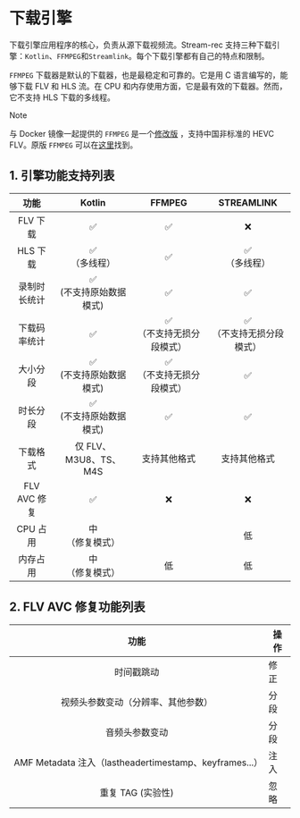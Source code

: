# 下载引擎

下载引擎应用程序的核心，负责从源下载视频流。Stream-rec 支持三种下载引擎：`Kotlin`、`FFMPEG`和`Streamlink`。每个下载引擎都有自己的特点和限制。

`FFMPEG` 下载器是默认的下载器，也是最稳定和可靠的。它是用 C 语言编写的，能够下载 FLV 和 HLS 流。在 CPU 和内存使用方面，它是最有效的下载器。然而，它不支持 HLS 下载的多线程。

> [!NOTE]
> 与 Docker 镜像一起提供的 `FFMPEG` 是一个[修改版](https://github.com/yt-dlp/FFmpeg-Builds/) ，支持中国非标准的 HEVC FLV。原版 `FFMPEG` 可以在[这里](https://ffmpeg.org/download.html)找到。

## 1. 引擎功能支持列表

|     功能     |            Kotlin            |             FFMPEG             |           STREAMLINK           |
| :----------: | :--------------------------: | :----------------------------: | :----------------------------: |
|   FLV 下载   |              ✅              |               ✅               |               ❌               |
|   HLS 下载   |      ✅ <br/>（多线程）      |               ✅               |       ✅ <br/>（多线程）       |
| 录制时长统计 | ✅ <br/>(不支持原始数据模式) |               ✅               |               ✅               |
| 下载码率统计 |              ✅              | ✅ <br/>（不支持无损分段模式） | ✅ <br/>（不支持无损分段模式） |
|   大小分段   | ✅ <br/>(不支持原始数据模式) | ✅ <br/>（不支持无损分段模式） |               ✅               |
|   时长分段   | ✅ <br/>(不支持原始数据模式) |               ✅               |               ✅               |
|   下载格式   |    仅 FLV、M3U8、TS、M4S     |          支持其他格式          |          支持其他格式          |
| FLV AVC 修复 |              ✅              |               ❌               |               ❌               |
|   CPU 占用   |     中 <br/>（修复模式）     |                                |               低               |
|   内存占用   |     中 <br/>（修复模式）     |               低               |               低               |

## 2. FLV AVC 修复功能列表

|                          功能                          | 操作 |
| :----------------------------------------------------: | ---- |
|                       时间戳跳动                       | 修正 |
|           视频头参数变动（分辨率、其他参数）           | 分段 |
|                     音频头参数变动                     | 分段 |
| AMF Metadata 注入（lastheadertimestamp、keyframes...） | 注入 |
|                   重复 TAG (实验性)                    | 忽略 |
